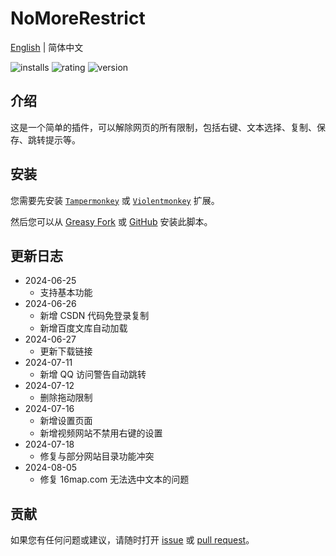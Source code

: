 # NoMoreRestrict

[English](./README.md) | 简体中文

![installs](https://img.shields.io/greasyfork/dt/498848) ![rating](https://img.shields.io/greasyfork/rating-count/498848) ![version](https://img.shields.io/greasyfork/v/498848)

## 介绍

这是一个简单的插件，可以解除网页的所有限制，包括右键、文本选择、复制、保存、跳转提示等。

## 安装

您需要先安装 [`Tampermonkey`](https://www.tampermonkey.net/) 或 [`Violentmonkey`](https://violentmonkey.github.io/get-it/) 扩展。

然后您可以从 [Greasy Fork](https://update.greasyfork.org/scripts/498848/%F0%9F%9A%ABNoMoreRestrict%F0%9F%9A%AB.user.js) 或 [GitHub](https://raw.githubusercontent.com/WCY-dt/NoMoreRestrict/main/NoMoreRestrict.user.js) 安装此脚本。

## 更新日志

- 2024-06-25
  - 支持基本功能
- 2024-06-26
  - 新增 CSDN 代码免登录复制
  - 新增百度文库自动加载
- 2024-06-27
  - 更新下载链接
- 2024-07-11
  - 新增 QQ 访问警告自动跳转
- 2024-07-12
  - 删除拖动限制
- 2024-07-16
  - 新增设置页面
  - 新增视频网站不禁用右键的设置
- 2024-07-18
  - 修复与部分网站目录功能冲突
- 2024-08-05
  - 修复 16map.com 无法选中文本的问题

## 贡献

如果您有任何问题或建议，请随时打开 [issue](https://github.com/WCY-dt/NoMoreRestrict/issues/new?assignees=WCY-dt&labels=help+wanted) 或 [pull request](https://github.com/WCY-dt/NoMoreRestrict/compare)。
